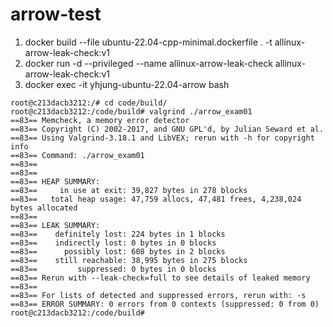 # arrow-test

1. docker build --file ubuntu-22.04-cpp-minimal.dockerfile . -t allinux-arrow-leak-check:v1
2. docker run -d --privileged --name allinux-arrow-leak-check allinux-arrow-leak-check:v1
3. docker exec -it yhjung-ubuntu-22.04-arrow bash

```
root@c213dacb3212:/# cd code/build/
root@c213dacb3212:/code/build# valgrind ./arrow_exam01 
==83== Memcheck, a memory error detector
==83== Copyright (C) 2002-2017, and GNU GPL'd, by Julian Seward et al.
==83== Using Valgrind-3.18.1 and LibVEX; rerun with -h for copyright info
==83== Command: ./arrow_exam01
==83== 
==83== 
==83== HEAP SUMMARY:
==83==     in use at exit: 39,827 bytes in 278 blocks
==83==   total heap usage: 47,759 allocs, 47,481 frees, 4,238,024 bytes allocated
==83== 
==83== LEAK SUMMARY:
==83==    definitely lost: 224 bytes in 1 blocks
==83==    indirectly lost: 0 bytes in 0 blocks
==83==      possibly lost: 608 bytes in 2 blocks
==83==    still reachable: 38,995 bytes in 275 blocks
==83==         suppressed: 0 bytes in 0 blocks
==83== Rerun with --leak-check=full to see details of leaked memory
==83== 
==83== For lists of detected and suppressed errors, rerun with: -s
==83== ERROR SUMMARY: 0 errors from 0 contexts (suppressed: 0 from 0)
root@c213dacb3212:/code/build# 
```
